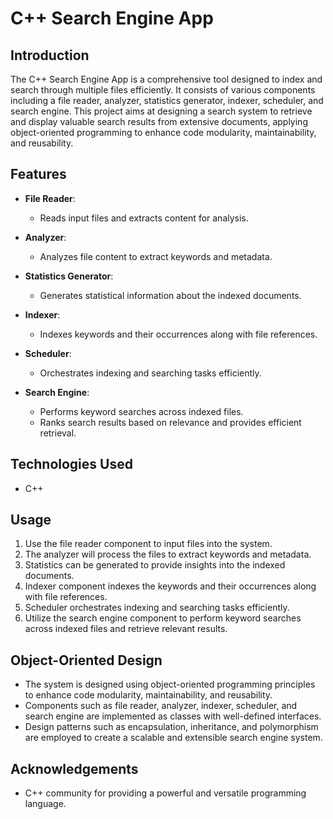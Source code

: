 # C++ Search Engine App

## Introduction
The C++ Search Engine App is a comprehensive tool designed to index and search through multiple files efficiently. It consists of various components including a file reader, analyzer, statistics generator, indexer, scheduler, and search engine. This project aims at designing a search system to retrieve and display valuable search results from extensive documents, applying object-oriented programming to enhance code modularity, maintainability, and reusability.

## Features
- **File Reader**:
  - Reads input files and extracts content for analysis.

- **Analyzer**:
  - Analyzes file content to extract keywords and metadata.

- **Statistics Generator**:
  - Generates statistical information about the indexed documents.

- **Indexer**:
  - Indexes keywords and their occurrences along with file references.

- **Scheduler**:
  - Orchestrates indexing and searching tasks efficiently.

- **Search Engine**:
  - Performs keyword searches across indexed files.
  - Ranks search results based on relevance and provides efficient retrieval.

## Technologies Used
- C++

## Usage
1. Use the file reader component to input files into the system.
2. The analyzer will process the files to extract keywords and metadata.
3. Statistics can be generated to provide insights into the indexed documents.
4. Indexer component indexes the keywords and their occurrences along with file references.
5. Scheduler orchestrates indexing and searching tasks efficiently.
6. Utilize the search engine component to perform keyword searches across indexed files and retrieve relevant results.

## Object-Oriented Design
- The system is designed using object-oriented programming principles to enhance code modularity, maintainability, and reusability.
- Components such as file reader, analyzer, indexer, scheduler, and search engine are implemented as classes with well-defined interfaces.
- Design patterns such as encapsulation, inheritance, and polymorphism are employed to create a scalable and extensible search engine system.


## Acknowledgements
- C++ community for providing a powerful and versatile programming language.
